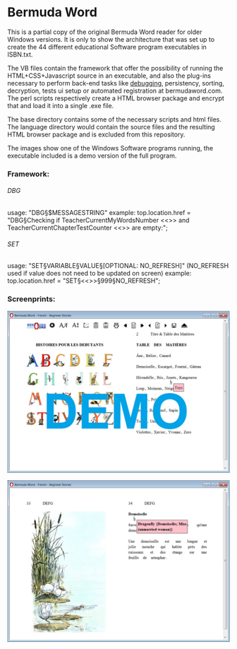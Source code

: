 <h1>Bermuda Word</h1>

This is a partial copy of the original Bermuda Word reader for older Windows versions. It is only to show the architecture that was set up to create the 44 different educational Software program executables in ISBN.txt.

The VB files contain the framework that offer the possibility of running the HTML+CSS+Javascript source in an executable, and also the plug-ins necessary to perform back-end tasks like <a href='README.md#DBG'>debugging</a>, persistency, sorting, decryption, tests ui setup or automated registration at bermudaword.com. The perl scripts respectively create a HTML browser package and encrypt that and load it into a single .exe file.

The base directory contains some of the necessary scripts and html files. The language directory would contain the source files and the resulting HTML browser package and is excluded from this repository.

The images show one of the Windows Software programs running, the executable included is a demo version of the full program.

<h3>Framework:</h3>

<h6 id="DBG">DBG</h6>
usage:
"DBG§$MESSAGESTRING"
example:
top.location.href = "DBG§Checking if TeacherCurrentMyWordsNumber <<<TEACHERCURRENTMYWORDSNUMBER>>> and TeacherCurrentChapterTestCounter <<<TEACHERCURRENTCHAPTERTESTCOUNTER>>> are empty:";

<h6 id="SET">SET</h6>
usage:
"SET§VARIABLE§VALUE§[OPTIONAL: NO_REFRESH]" (NO_REFRESH used if value does not need to be updated on screen)
example:
top.location.href = "SET§<<<TEACHERCURRENT" + "CHAPTERNUMBER>>>§999§NO_REFRESH";

<h3>Screenprints:</h3>

<img src="Bermuda-Word-Learn-to-Read-French-Beginners-Stories-Demo.jpg"></img>

<img src="Bermuda-Word-Learn-to-Read-French-Beginners-Stories-Example-Too.jpg"></img>
